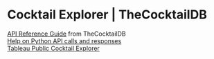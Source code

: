 # Cocktail Explorer | TheCocktailDB

[API Reference Guide](https://www.thecocktaildb.com/api.php) from TheCocktailDB<br>
[Help on Python API calls and responses](https://stackoverflow.com/questions/61998724/httpresponse-object-has-no-attribute-json)<br>
[Tableau Public Cocktail Explorer](https://public.tableau.com/app/profile/ksenia.bukshtynova/viz/Book1_17141792913750/CocktailExplorer)
